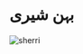 # بہن شیری
![sherri](https://user-images.githubusercontent.com/84000523/178671500-759a6161-87c9-4347-aa0d-4215dc461157.png)
